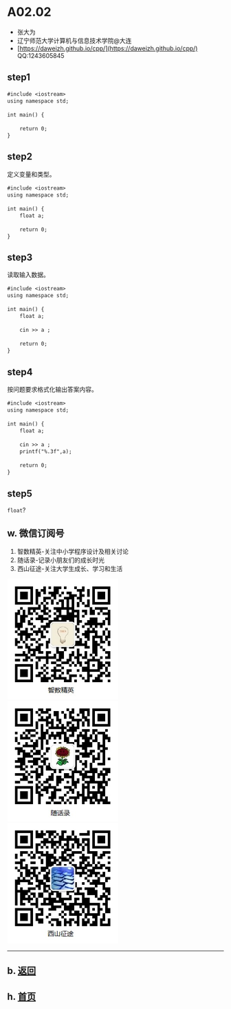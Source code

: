 # A02.02 

- 张大为
- 辽宁师范大学计算机与信息技术学院@大连
- [https://daweizh.github.io/cpp/](https://daweizh.github.io/cpp/)  QQ:1243605845

## step1

~~~
#include <iostream>
using namespace std;

int main() {

    return 0;
}
~~~

## step2

定义变量和类型。

~~~
#include <iostream>
using namespace std;

int main() {
    float a;

    return 0;
}
~~~


## step3

读取输入数据。

~~~
#include <iostream>
using namespace std;

int main() {
    float a;

    cin >> a ;

    return 0;
}
~~~

## step4

按问题要求格式化输出答案内容。

~~~
#include <iostream>
using namespace std;

int main() {
    float a;

    cin >> a ;
    printf("%.3f",a);

    return 0;
}
~~~

## step5

`float`?



## w. 微信订阅号

1. 智数精英-关注中小学程序设计及相关讨论
2. 随话录-记录小朋友们的成长时光
2. 西山征途-关注大学生成长、学习和生活

![欢迎关注“智数精英”订阅号](../../assets/me/img/idea8.jpg)
![欢迎关注“随话录”订阅号](../../assets/me/img/shl8.jpg)
![欢迎关注“西山征途”订阅号](../../assets/me/img/xszt8.jpg)

----------

## b. [返回](../)
    
## h. [首页](../../)

 